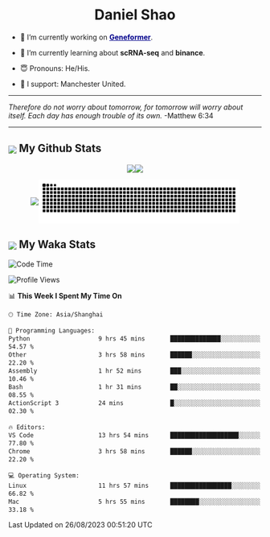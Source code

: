 

<h1 align="center">Daniel Shao</h1>

- 🐒 I’m currently working on <strong><a href="https://huggingface.co/ctheodoris/Geneformer" style="color: darkblue">Geneformer</a></strong>.

- 🥹 I’m currently learning about **scRNA-seq** and **binance**.

- 😇 Pronouns: He/His.

- 🦧 I support: Manchester United.

---

<i> Therefore do not worry about tomorrow, for tomorrow will worry about itself. Each day has enough trouble of its own. </i> -Matthew 6:34

---

<h2><img src="https://emojis.slackmojis.com/emojis/images/1579216111/7550/pikachu_wave.gif?1579216111" align="center" width="28" /> My Github Stats</h2>

<p align="center"><img align="center" src = "https://github-readme-stats.vercel.app/api?username=super-dainiu&show_icons=true&count_private=true&theme=tokyonight&hide=issues&line_height=30" width="400px"><img align="center" src = "https://github-readme-streak-stats.herokuapp.com/?user=super-dainiu&theme=tokyonight" width="400px"></p>

<p align="center"><img align="center" width="400px" src="https://github-readme-stats.vercel.app/api/top-langs/?username=super-dainiu&layout=compact&theme=tokyonight&hide=html,tex,jupyter%20notebook"><img align="center" width="400px" src="https://github.com/super-dainiu/super-dainiu/blob/output/github-contribution-grid-snake.svg"></p>

<h2><img src="https://emojis.slackmojis.com/emojis/images/1579216111/7550/pikachu_wave.gif?1579216111" align="center" width="28" /> My Waka Stats</h2>

<!--START_SECTION:waka-->
![Code Time](http://img.shields.io/badge/Code%20Time-301%20hrs%2034%20mins-blue)

![Profile Views](http://img.shields.io/badge/Profile%20Views-43-blue)

📊 **This Week I Spent My Time On** 

```text
🕑︎ Time Zone: Asia/Shanghai

💬 Programming Languages: 
Python                   9 hrs 45 mins       ██████████████░░░░░░░░░░░   54.57 % 
Other                    3 hrs 58 mins       ██████░░░░░░░░░░░░░░░░░░░   22.20 % 
Assembly                 1 hr 52 mins        ███░░░░░░░░░░░░░░░░░░░░░░   10.46 % 
Bash                     1 hr 31 mins        ██░░░░░░░░░░░░░░░░░░░░░░░   08.55 % 
ActionScript 3           24 mins             █░░░░░░░░░░░░░░░░░░░░░░░░   02.30 % 

🔥 Editors: 
VS Code                  13 hrs 54 mins      ███████████████████░░░░░░   77.80 % 
Chrome                   3 hrs 58 mins       ██████░░░░░░░░░░░░░░░░░░░   22.20 % 

💻 Operating System: 
Linux                    11 hrs 57 mins      █████████████████░░░░░░░░   66.82 % 
Mac                      5 hrs 55 mins       ████████░░░░░░░░░░░░░░░░░   33.18 % 
```


 Last Updated on 26/08/2023 00:51:20 UTC
<!--END_SECTION:waka-->
